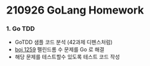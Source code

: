 # 210926 GoLang Homework

### 1. Go TDD

- GoTDD 샘플 코드 분석 (42과제 디펜스처럼)
- [boj 1259](https://www.acmicpc.net/problem/1259) 펠린드롬 수 문제를 Go 로 해결
- 해당 문제를 테스트할수 있도록 테스트 코드 작성
